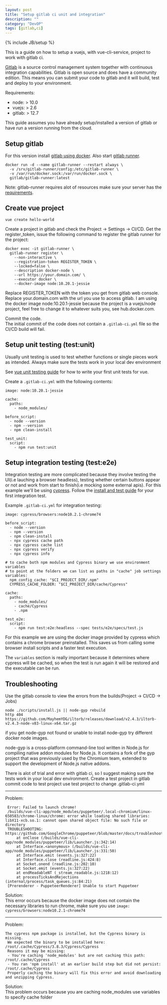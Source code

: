 ```yaml
---
layout: post
title: "Setup gitlab ci unit and integration"
description: ""
category: "DevOP"
tags: [gitlab,ci]
---
```

{% include JB/setup %}

This is a guide on how to setup a vuejs, with vue-cli-service, project to work with gitlab ci.

[Gitlab](https://gitlab.com/) is a source control management system together with continuous integration capabilities. Gitlab is open source and does have a community edition. This means you can submit your code to gitlab and it will build, test and deploy to your environment.

Requirements:
- node: > 10.0
- vuejs: > 2.6
- gitlab: > 12.7

This guide assumes you have already setup/installed a version of gitlab or have run a version running from the cloud.

## Setup gitlab 
For this version install [gitlab using docker](https://docs.gitlab.com/omnibus/docker/#install-gitlab-using-docker-compose). Also start [gitlab runner](https://docs.gitlab.com/runner/install/docker.html).
```
docker run -d --name gitlab-runner --restart always \
  -v /srv/gitlab-runner/config:/etc/gitlab-runner \
  -v /var/run/docker.sock:/var/run/docker.sock \
  gitlab/gitlab-runner:latest
``` 
Note: gitlab-runner requires alot of resources make sure your server has the [requirements](https://docs.gitlab.com/ee/install/requirements.html#gitlab-runner).
 
## Create vue project

```
vue create hello-world
```

Create a project in gitlab and check the Project -> Settings -> CI/CD. Get the register_token, issue the following command to register the gitlab runner for the project:
```
docker exec -it gitlab-runner \
  gitlab-runner register \
    --non-interactive \
    --registration-token REGISTER_TOKEN \
    --locked=false \
    --description docker-node \
    --url https://your.domain.com/ \
    --executor docker \
    --docker-image node:10.20.1-jessie
```
Replace REGISTER_TOKEN with the token you get from gitlab web console. Replace your.domain.com with the url you use to access gitlab. I am using the docker image node:10.20.1-jessie because the project is a vuejs/node project, feel free to change it to whatever suits you, see hub.docker.com.
 
Commit the code.  
The initial commit of the code does not contain a `.gitlab-ci.yml` file so the CI/CD build will fail. 

## Setup unit testing (test:unit)
Usually unit testing is used to test whether functions or single pieces work as intended. Always make sure the tests work in your local dev environment

See [vue unit testing guide](https://vue-test-utils.vuejs.org/guides/getting-started.html) for how to write your first unit tests for vue.

Create a `.gitlab-ci.yml` with the following contents:
```
image: node:10.20.1-jessie

cache:
  paths:
    - node_modules/

before_script:
  - node --version
  - npm --version
  - npm clean-install

test_unit:
  script:
    - npm run test:unit

```

## Setup integration testing (test:e2e)  
Integration testing are more complicated because they involve testing the UI(i.e lauching a browser headless), testing whether certain buttons appear or not and work from start to finish(i.e mocking some external apis). For this example we'll be using [cypress](https://www.cypress.io/). Follow the [install and test guide](https://docs.cypress.io/guides/getting-started/installing-cypress.html#System-requirements) for your first integration test.

Example `.gitlab-ci.yml` for integration testing:
```
image: cypress/browsers:node10.2.1-chrome74

before_script:
  - node --version
  - npm --version
  - npm clean-install
  - npx cypress cache path
  - npx cypress cache list
  - npx cypress verify
  - npx cypress info
  
# to cache both npm modules and Cypress binary we use environment variables
# to point at the folders we can list as paths in "cache" job settings
variables:
  npm_config_cache: "$CI_PROJECT_DIR/.npm"
  CYPRESS_CACHE_FOLDER: "$CI_PROJECT_DIR/cache/Cypress"
  
cache:
  paths:
    - node_modules/
    - cache/Cypress
    - .npm

test_e2e:
  script:
    - npm run test:e2e:headless --spec tests/e2e/specs/test.js
```
For this example we are using the docker image provided by cypress which contains a chrome browser preinstalled. This saves us from calling some browser install scripts and a faster test execution.

The `variables` section is really important because it determines where cypress will be cached, so when the test is run again it will be restored and the executable can be run.

## Troubleshooting
Use the gitlab console to view the errors from the builds(Project -> CI/CD -> Jobs)

```
node ./scripts/install.js || node-gyp rebuild
http 404 https://github.com/MayhemYDG/iltorb/releases/download/v2.4.3/iltorb-v2.4.3-node-v83-linux-x64.tar.gz
```
if you get node-gyp not found or unable to install node-gyp try different docker node images.

node-gyp is a cross-platform command-line tool written in Node.js for compiling native addon modules for Node.js. It contains a fork of the gyp project that was previously used by the Chromium team, extended to support the development of Node.js native addons.

There is alot of trial and error with gitlab ci, so I suggest making sure the tests work in your local dev environment. Create a test project in gitlab commit code to test project use test project to change .gitlab-ci.yml

------------------------------------------------------------------
Problem:
```
 Error: Failed to launch chrome!
 /builds/vue-cli-app/node_modules/puppeteer/.local-chromium/linux-650583/chrome-linux/chrome: error while loading shared libraries: libX11-xcb.so.1: cannot open shared object file: No such file or directory
 TROUBLESHOOTING: https://github.com/GoogleChrome/puppeteer/blob/master/docs/troubleshooting.md
     at onClose (/builds/vue-cli-app/node_modules/puppeteer/lib/Launcher.js:342:14)
     at Interface.<anonymous> (/builds/vue-cli-app/node_modules/puppeteer/lib/Launcher.js:331:50)
     at Interface.emit (events.js:327:22)
     at Interface.close (readline.js:424:8)
     at Socket.onend (readline.js:202:10)
     at Socket.emit (events.js:327:22)
     at endReadableNT (_stream_readable.js:1218:12)
     at processTicksAndRejections (internal/process/task_queues.js:84:21)
 [Prerenderer - PuppeteerRenderer] Unable to start Puppeteer
```
Solution:  
This error occurs because the docker image does not contain the necessary libraries to run chrome, make sure you use `image: cypress/browsers:node10.2.1-chrome74`

---------------------------------------------------------------------
Problem:
```
The cypress npm package is installed, but the Cypress binary is missing.
 We expected the binary to be installed here: /root/.cache/Cypress/3.8.3/Cypress/Cypress
 Reasons it may be missing:
 - You're caching 'node_modules' but are not caching this path: /root/.cache/Cypress
 - You ran 'npm install' at an earlier build step but did not persist: /root/.cache/Cypress
 Properly caching the binary will fix this error and avoid downloading and unzipping Cypress.
```
Solution:  
This problem occurs because you are caching node_modules use variables to specify cache folder 

